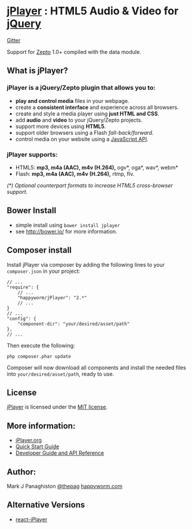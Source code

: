 # [jPlayer](http://jplayer.org/) : HTML5 Audio & Video for [jQuery](http://jquery.com/)

[Gitter](https://gitter.im/happyworm/jPlayer?utm_source=badge&utm_medium=badge&utm_campaign=pr-badge&utm_content=badge)

Support for [Zepto](http://zeptojs.com/) 1.0+ compiled with the data module.

## What is jPlayer?

### jPlayer is a jQuery/Zepto plugin that allows you to:
* **play and control media** files in your webpage.
* create a **consistent interface** and experience across all browsers.
* create and style a media player using **just HTML and CSS**.
* add **audio** and **video** to your jQuery/Zepto projects.
* support more devices using **HTML5**.
* support older browsers using a Flash _fall-back/forward_.
* control media on your website using a [JavaScript API](http://www.jplayer.org/latest/developer-guide/).

### jPlayer supports:
* HTML5: **mp3, m4a (AAC), m4v (H.264),** ogv*, oga*, wav*, webm*
* Flash: **mp3, m4a (AAC), m4v (H.264),** rtmp, flv.

_(*) Optional counterpart formats to increase HTML5 cross-browser support._

## Bower Install
* simple install using `bower install jplayer`
* see <http://bower.io/> for more information.

## Composer install

Install jPlayer via composer by adding the following lines to your `composer.json` in your project:

    // ...
    "require": {
        // ...
        "happyworm/jPlayer": "2.*"
        // ...
    }
    // ...
    "config": {
        "component-dir": "your/desired/asset/path"
    },
    // ...

Then execute the following:

    php composer.phar update

Composer will now download all components and install the needed files into `your/desired/asset/path`, ready to use.

## License
[jPlayer](http://jplayer.org/) is licensed under the [MIT license](http://opensource.org/licenses/MIT).

## More information:
* [jPlayer.org](http://jplayer.org/)
* [Quick Start Guide](http://www.jplayer.org/latest/quick-start-guide/)
* [Developer Guide and API Reference](http://www.jplayer.org/latest/developer-guide/)

## Author:
Mark J Panaghiston [@thepag](http://twitter.com/thepag)
[happyworm.com](http://happyworm.com/)

## Alternative Versions
* [react-jPlayer](https://github.com/MartinDawson/react-jPlayer)

